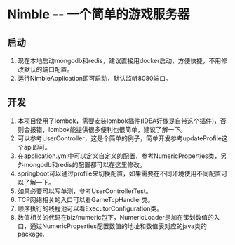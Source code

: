 # Nimble -- 一个简单的游戏服务器

## 启动

1. 现在本地启动mongodb和redis，建议直接用docker启动，方便快捷，不用修改默认的端口配置。
2. 运行NimbleApplication即可启动，默认监听8080端口。

## 开发

1. 本项目使用了lombok，需要安装lombok插件(IDEA好像是自带这个插件)，否则会报错，lombok能提供很多便利也很简单，建议了解一下。
2. 可以参考UserController，这是个简单的例子，简单开发参考updateProfile这个api即可。
3. 在application.yml中可以定义自定义的配置，参考NumericProperties类，另外mongodb和redis的配置都可以在这里修改。
4. springboot可以通过profile来切换配置，如果需要在不同环境使用不同配置可以了解一下。
5. 如果必要可以写单测，参考UserControllerTest。
6. TCP网络相关的入口可以看GameTcpHandler类。
7. 顺序执行的线程池可以看ExecutorConfiguration类。
8. 数值相关的代码在biz/numeric包下，NumericLoader是加在策划数值的入口，通过NumericProperties配置数值的地址和数值表对应的java类的package.